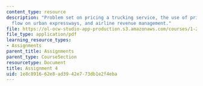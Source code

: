 ```yaml
---
content_type: resource
description: "Problem set on pricing a trucking service, the use of pricing to control\_\
  flow on urban expressways, and airline revenue management."
file: https://ol-ocw-studio-app-production.s3.amazonaws.com/courses/1-201j-transportation-systems-analysis-demand-and-economics-fall-2008/1e8c891662e8ad3942e773db1e2f4eba_MIT1_201JF08_hw_4.pdf
file_type: application/pdf
learning_resource_types:
- Assignments
parent_title: Assignments
parent_type: CourseSection
resourcetype: Document
title: Assignment 4
uid: 1e8c8916-62e8-ad39-42e7-73db1e2f4eba
---
```

